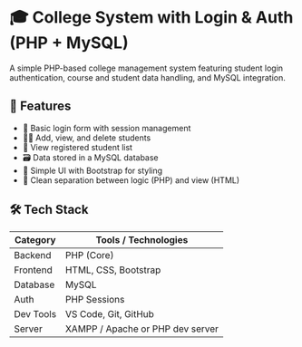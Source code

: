# 🎓 College System with Login & Auth (PHP + MySQL)

A simple PHP-based college management system featuring student login authentication, course and student data handling, and MySQL integration.

## 📌 Features

- 🔐 Basic login form with session management
- 🧑‍🎓 Add, view, and delete students
- 🧾 View registered student list
- 🗃 Data stored in a MySQL database
- 📁 Simple UI with Bootstrap for styling
- 🧼 Clean separation between logic (PHP) and view (HTML)

## 🛠 Tech Stack

| Category       | Tools / Technologies      |
|----------------|---------------------------|
| Backend        | PHP (Core)                |
| Frontend       | HTML, CSS, Bootstrap      |
| Database       | MySQL                     |
| Auth           | PHP Sessions              |
| Dev Tools      | VS Code, Git, GitHub      |
| Server  | XAMPP / Apache or PHP dev server |



